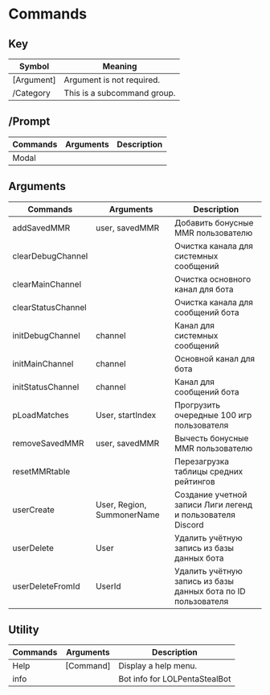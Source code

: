# Commands

## Key 
| Symbol      | Meaning                        |
|-------------|--------------------------------|
| [Argument]  | Argument is not required.      |
| /Category   | This is a subcommand group.    |

## /Prompt
| Commands | Arguments | Description |
|----------|-----------|-------------|
| Modal    |           |             |

## Arguments
| Commands           | Arguments                  | Description                                                   |
|--------------------|----------------------------|---------------------------------------------------------------|
| addSavedMMR        | user, savedMMR             | Добавить бонусные MMR пользователю                            |
| clearDebugChannel  |                            | Очистка канала для системных сообщений                        |
| clearMainChannel   |                            | Очистка основного канал для бота                              |
| clearStatusChannel |                            | Очистка канала для сообщений бота                             |
| initDebugChannel   | channel                    | Канал для системных сообщений                                 |
| initMainChannel    | channel                    | Основной канал для бота                                       |
| initStatusChannel  | channel                    | Канал для сообщений бота                                      |
| pLoadMatches       | User, startIndex           | Прогрузить очередные 100 игр пользователя                     |
| removeSavedMMR     | user, savedMMR             | Вычесть бонусные MMR пользователю                             |
| resetMMRtable      |                            | Перезагрузка таблицы средних рейтингов                        |
| userCreate         | User, Region, SummonerName | Создание учетной записи Лиги легенд и пользователя Discord    |
| userDelete         | User                       | Удалить учётную запись из базы данных бота                    |
| userDeleteFromId   | UserId                     | Удалить учётную запись из базы данных бота по ID пользователя |

## Utility
| Commands | Arguments | Description                   |
|----------|-----------|-------------------------------|
| Help     | [Command] | Display a help menu.          |
| info     |           | Bot info for LOLPentaStealBot |


